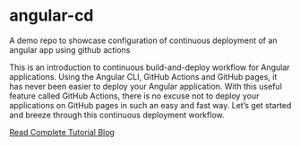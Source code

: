 # angular-cd
A demo repo to showcase configuration of continuous deployment of an angular app using github actions


This is an introduction to continuous build-and-deploy workflow for Angular applications. Using the Angular CLI, GitHub Actions and GitHub pages, it has never been easier to deploy your Angular application. With this useful feature called GitHub Actions, there is no excuse not to deploy your applications on GitHub pages in such an easy and fast way. Let’s get started and breeze through this continuous deployment workflow.

[Read Complete Tutorial Blog](https://sarthak-mittal.medium.com/setup-github-action-for-angular-app-on-github-pages-7445776a984?source=friends_link&sk=3aad377a13b8ec5691ca7b89543c1b8c)


